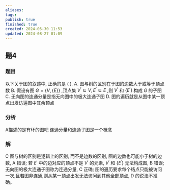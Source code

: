 ```yaml
---
aliases: 
tags: 
publish: true
finished: true
created: 2024-05-30 11:53
updated: 2024-08-27 01:09
---
```

## 题4
### 题目
以下关于图的叙述中, 正确的是 ( ).
A. 图与树的区别在于图的边数大于或等于顶点数
B. 假设有图 $G = \{ V,\{ E\} \}$ ,顶点集 ${V}^{\prime } \subseteq  V,{E}^{\prime } \subseteq  E$ ,则 ${V}^{\prime }$ 和 $\left\{  {E}^{\prime }\right\}$ 构成 $G$ 的子图
C. 无向图的连通分量是指无向图中的极大连通子图
D. 图的遍历就是从图中某一顶点出发访遍图中其余顶点
### 分析
A描述的是有环的图吧
连通分量和连通子图是一个概念
### 解
C
图与树的区别是逻辑上的区别, 而不是边数的区别, 图的边数也可能小于树的边数, A 错误; 
若 ${E}^{\prime }$ 中的边对应的顶点不是 ${V}^{\prime }$ 的元素, ${V}^{\prime }$ 和 $\left\{  {E}^{\prime }\right\}$ 无法构成图, $\mathrm{B}$ 错误;
无向图的极大连通子图称为连通分量, $\mathrm{C}$ 正确; 
图的遍历要求每个结点只能被访问一次,且若图非连通,则从某一顶点出发无法访问到其他全部顶点, $\mathrm{D}$ 的说法不准确。